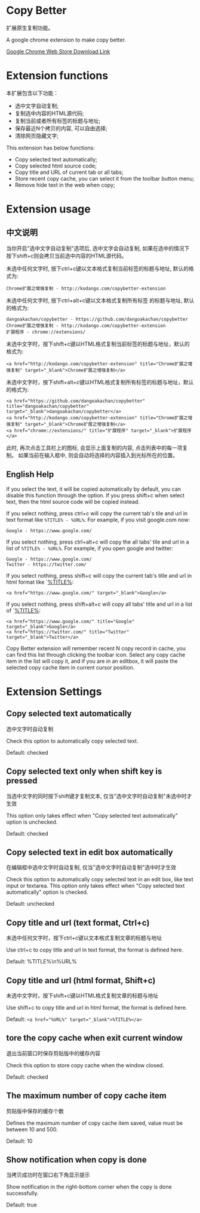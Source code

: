 Copy Better
===========

扩展原生复制功能。

A google chrome extension to make copy better.

[Google Chrome Web Store
Download Link](https://chrome.google.com/webstore/detail/copy-better/hpihdokfdmmghaclaojfpmbckkhjgebc)

Extension functions
===================

本扩展包含以下功能：

* 选中文字自动复制;
* 复制选中内容的HTML源代码;
* 复制当前或者所有标签的标题与地址;
* 保存最近N个拷贝的内容, 可以自由选择;
* 清除网页隐藏文字;

This extension has below functions:
* Copy selected text automatically;
* Copy selected html source code;
* Copy title and URL of current tab or all tabs;
* Store recent copy cache, you can select it from the toolbar button menu;
* Remove hide text in the web when copy;

Extension usage
================
中文说明
--------

当你开启"选中文字自动复制"选项后, 选中文字会自动复制, 如果在选中的情况下按下shift+c则会拷贝当前选中内容的HTML源代码。

未选中任何文字时, 按下ctrl+c键以文本格式复制当前标签的标题与地址, 默认的格式为:

    Chrome扩展之增强复制 - http://kodango.com/copybetter-extension

未选中任何文字时, 按下ctrl+alt+c键以文本格式复制所有标签 的标题与地址, 默认的格式为:

    dangoakachan/copybetter - https://github.com/dangoakachan/copybetter
    Chrome扩展之增强复制 - http://kodango.com/copybetter-extension
    扩展程序 - chrome://extensions/

未选中文字时，按下shift+c键以HTML格式复制当前标签的标题与地址，默认的格式为:

    <a href="http://kodango.com/copybetter-extension" title="Chrome扩展之增强复制" target="_blank">Chrome扩展之增强复制</a>

未选中文字时，按下shift+alt+c键以HTML格式复制所有标签的标题与地址，默认的格式为:

    <a href="https://github.com/dangoakachan/copybetter" title="dangoakachan/copybetter" target="_blank">dangoakachan/copybetter</a>
    <a href="http://kodango.com/copybetter-extension" title="Chrome扩展之增强复制" target="_blank">Chrome扩展之增强复制</a>
    <a href="chrome://extensions/" title="扩展程序" target="_blank">扩展程序</a>

此时, 再次点击工具栏上的图标, 会显示上面复制的内容, 点击列表中的每一项复制。 如果当前在输入框中, 则会自动将选择的内容插入到光标所在的位置。

English Help
------------

If you select the text, it will be copied automatically by default, you can
disable this function through the option. If you press shift+c when select text,
then the html source code will be copied instead.

If you select nothing, press ctrl+c will copy the current tab's tile and url
in text format like `%TITLE% - %URL%`. For example, if you visit google.com
now:

    Google - https://www.google.com/

If you select nothing, press ctrl+alt+c will copy the all tabs' tile and url
in a list of `%TITLE% - %URL%`. For example, if you open google and twitter:

    Google - https://www.google.com/
    Twitter - https://twitter.com/

If you select nothing, press shift+c will copy the current tab's title and url
in html format like `<a href="%URL%" target="_blank">%TITLE%</a>:

    <a href="https://www.google.com/" target="_blank">Google</a>

If you select nothing, press shift+alt+c will copy all tabs' title and url in a
list of `<a href="%URL%" target="_blank">%TITLE%</a>:

    <a href="https://www.google.com/" title="Google" target="_blank">Google</a>
    <a href="https://twitter.com/" title="Twitter" target="_blank">Twitter</a>

Copy Better extension will remember recent N copy record in cache, you can find
this list through clicking the toolbar icon. Select any copy cache item in the
list will copy it, and if you are in an editbox, it will paste the selected copy
cache item in current cursor position.

Extension Settings
==================

Copy selected text automatically
--------------------------------
 
选中文字时自动复制

Check this option to automatically copy selected text.

Default: checked

Copy selected text only when shift key is pressed
-------------------------------------------------

当选中文字的同时按下shift键才复制文本, 仅当"选中文字时自动复制"未选中时才生效

This option only takes effect when "Copy selected text automatically" option is unchecked.

Default: checked

Copy selected text in edit box automatically
--------------------------------------------

在编辑框中选中文字时自动复制, 仅当"选中文字时自动复制"选中时才生效

Check this option to automatically copy selected text in an edit box, like text input
or textarea. This option only takes effect when "Copy selected text automatically"
option is checked.

Default: unchecked

Copy title and url (text format, Ctrl+c)
----------------------------------------

未选中任何文字时，按下ctrl+c键以文本格式复制文章的标题与地址

Use ctrl+c to copy title and url in text format, the format is defined here. 

Default: %TITLE%\n%URL%

Copy title and url (html format, Shift+c)
------------------------------------------

未选中文字时，按下shift+c键以HTML格式复制文章的标题与地址

Use shift+c to copy title and url in html format, the format is defined here.

Default: `<a href="%URL%" target="_blank">%TITLE%</a>`
	
tore the copy cache when exit current window
--------------------------------------------

退出当前窗口时保存剪贴版中的缓存内容

Check this option to store copy cache when the window closed.

Default: checked

The maximum number of copy cache item
-------------------------------------

剪贴版中保存的缓存个数

Defines the maximum number of copy cache item saved, value must be between 10 and 500.

Default: 10

Show notification when copy is done
----------------------------------------

当拷贝成功时在窗口右下角显示提示

Show notification in the right-bottom corner when the copy is done successfully.

Default: true

